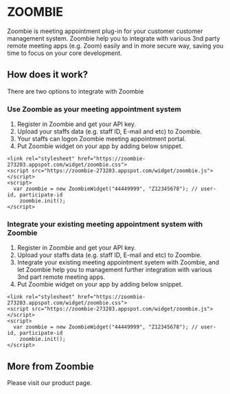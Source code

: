 # ZOOMBIE
Zoombie is meeting appointment plug-in for your customer customer management system. Zoombie help you to integrate with various 3nd party remote meeting apps (e.g. Zoom) easily and in more secure way, saving you time to focus on your core development.

## How does it work?

There are two options to integrate with Zoombie

### Use Zoombie as your meeting appointment system
1. Register in Zoombie and get your API key.
2. Upload your staffs data (e.g. staff ID, E-mail and etc) to Zoombie.
3. Your staffs can logon Zoombie meeting appointment portal.
4. Put Zoombie widget on your app by adding below snippet.
```
<link rel="stylesheet" href="https://zoombie-273203.appspot.com/widget/zoombie.css">
<script src="https://zoombie-273203.appspot.com/widget/zoombie.js"></script>
<script>
  var zoombie = new ZoombieWidget("44449999", "Z12345678"); // user-id, participate-id
	zoombie.init();
</script>
```

### Integrate your existing meeting appointment system with Zoombie
1. Register in Zoombie and get your API key.
2. Upload your staffs data (e.g. staff ID, E-mail and etc) to Zoombie.
3. Integrate your existing meeting appointment syetem with Zoombie, and let Zoombie help you to management further integration with various 3nd part remote meeting apps.
4. Put Zoombie widget on your app by adding below snippet.
```
<link rel="stylesheet" href="https://zoombie-273203.appspot.com/widget/zoombie.css">
<script src="https://zoombie-273203.appspot.com/widget/zoombie.js"></script>
<script>
  var zoombie = new ZoombieWidget("44449999", "Z12345678"); // user-id, participate-id
	zoombie.init();
</script>
```
## More from Zoombie
Please visit our product page.

